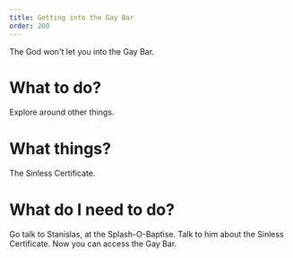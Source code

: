 ```yaml
---
title: Getting into the Gay Bar
order: 200
---
```


The God won't let you into the Gay Bar.

# What to do?
Explore around other things.

# What things?
The Sinless Certificate.

# What do I need to do?
Go talk to Stanislas, at the Splash-O-Baptise. Talk to him about the Sinless Certificate. Now you can access the Gay Bar.
